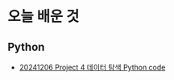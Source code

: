 # 오늘 배운 것 
## Python 
* [20241206 Project 4 데이터 탐색 Python code](https://github.com/alicia-here/TIL/blob/main/20241206_python_eda_project4.py)